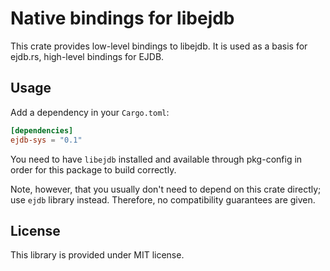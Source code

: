 # Native bindings for libejdb

This crate provides low-level bindings to libejdb. It is used as a basis for ejdb.rs, high-level
bindings for EJDB.

## Usage

Add a dependency in your `Cargo.toml`:

```toml
[dependencies]
ejdb-sys = "0.1"
```

You need to have `libejdb` installed and available through pkg-config in order for this package
to build correctly.

Note, however, that you usually don't need to depend on this crate directly; use `ejdb`
library instead. Therefore, no compatibility guarantees are given.

## License

This library is provided under MIT license.
